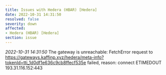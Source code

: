 ```yaml
---
title: Issues with Hedera (HBAR) [Hedera]
date: 2022-10-31 14:31:50
resolved: false
severity: down
affected:
- Hedera (HBAR) [Hedera]
section: issue
---
```


*2022-10-31 14:31:50* The gateway is unreachable: FetchError request to https://gateways.kaffinp.xyz/hedera/meta-info?tokenId=tti_1d0df1e636c9cb8ffecf535e failed, reason: connect ETIMEDOUT 193.31.116.152:443